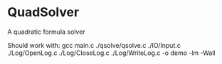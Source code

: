 # QuadSolver
A quadratic formula solver

Should work with:
gcc main.c ./qsolve/qsolve.c ./IO/Input.c ./Log/OpenLog.c ./Log/CloseLog.c ./Log/WriteLog.c -o demo -lm -Wall
